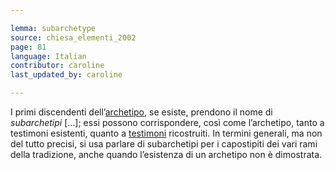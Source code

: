 ```yaml
---

lemma: subarchetype
source: chiesa_elementi_2002
page: 81
language: Italian
contributor: caroline
last_updated_by: caroline

---
```


I primi discendenti dell’[archetipo](archetype.html), se esiste, prendono il nome di _subarchetipi_ […]; essi possono corrispondere, così come l’archetipo, tanto a testimoni esistenti, quanto a [testimoni](witness.html) ricostruiti. In termini generali, ma non del tutto precisi, si usa parlare di subarchetipi per i capostipiti dei vari rami della tradizione, anche quando l’esistenza di un archetipo non è dimostrata.

